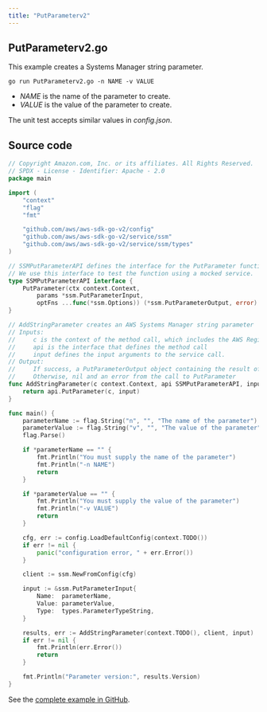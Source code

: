 ```yaml
---
title: "PutParameterv2"
---
```

## PutParameterv2.go

This example creates a Systems Manager string parameter.

`go run PutParameterv2.go -n NAME -v VALUE`

- _NAME_ is the name of the parameter to create.
- _VALUE_ is the value of the parameter to create.

The unit test accepts similar values in _config.json_.

## Source code

```go
// Copyright Amazon.com, Inc. or its affiliates. All Rights Reserved.
// SPDX - License - Identifier: Apache - 2.0
package main

import (
	"context"
	"flag"
	"fmt"

	"github.com/aws/aws-sdk-go-v2/config"
	"github.com/aws/aws-sdk-go-v2/service/ssm"
	"github.com/aws/aws-sdk-go-v2/service/ssm/types"
)

// SSMPutParameterAPI defines the interface for the PutParameter function.
// We use this interface to test the function using a mocked service.
type SSMPutParameterAPI interface {
	PutParameter(ctx context.Context,
		params *ssm.PutParameterInput,
		optFns ...func(*ssm.Options)) (*ssm.PutParameterOutput, error)
}

// AddStringParameter creates an AWS Systems Manager string parameter
// Inputs:
//     c is the context of the method call, which includes the AWS Region
//     api is the interface that defines the method call
//     input defines the input arguments to the service call.
// Output:
//     If success, a PutParameterOutput object containing the result of the service call and nil
//     Otherwise, nil and an error from the call to PutParameter
func AddStringParameter(c context.Context, api SSMPutParameterAPI, input *ssm.PutParameterInput) (*ssm.PutParameterOutput, error) {
	return api.PutParameter(c, input)
}

func main() {
	parameterName := flag.String("n", "", "The name of the parameter")
	parameterValue := flag.String("v", "", "The value of the parameter")
	flag.Parse()

	if *parameterName == "" {
		fmt.Println("You must supply the name of the parameter")
		fmt.Println("-n NAME")
		return
	}

	if *parameterValue == "" {
		fmt.Println("You must supply the value of the parameter")
		fmt.Println("-v VALUE")
		return
	}

	cfg, err := config.LoadDefaultConfig(context.TODO())
	if err != nil {
		panic("configuration error, " + err.Error())
	}

	client := ssm.NewFromConfig(cfg)

	input := &ssm.PutParameterInput{
		Name:  parameterName,
		Value: parameterValue,
		Type:  types.ParameterTypeString,
	}

	results, err := AddStringParameter(context.TODO(), client, input)
	if err != nil {
		fmt.Println(err.Error())
		return
	}

	fmt.Println("Parameter version:", results.Version)
}
```

See the [complete example in GitHub](https://github.com/awsdocs/aws-doc-sdk-examples/blob/master/gov2/ssm/PutParameter/PutParameterv2.go).